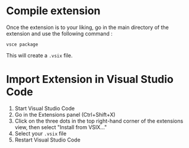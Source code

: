 # Compile extension
Once the extension is to your liking, go in the main directory of the extension and use the following command :
```
vsce package
```
This will create a `.vsix` file.

# Import Extension in Visual Studio Code
1. Start Visual Studio Code
2. Go in the Extensions panel (Ctrl+Shift+X)
3. Click on the three dots in the top right-hand corner of the extensions view, then select "Install from VSIX..."
4. Select your `.vsix` file
5. Restart Visual Studio Code
